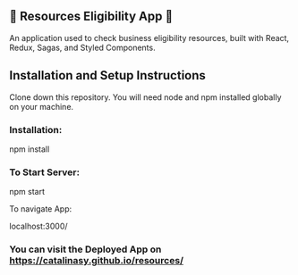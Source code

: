 ## 🚀 Resources Eligibility App 🚀

An application used to check business eligibility resources, built with React, Redux, Sagas, and Styled Components.

## Installation and Setup Instructions

Clone down this repository. You will need node and npm installed globally on your machine.

### Installation:

npm install

### To Start Server:

npm start

To navigate App:

localhost:3000/

### You can visit the Deployed App on https://catalinasy.github.io/resources/

